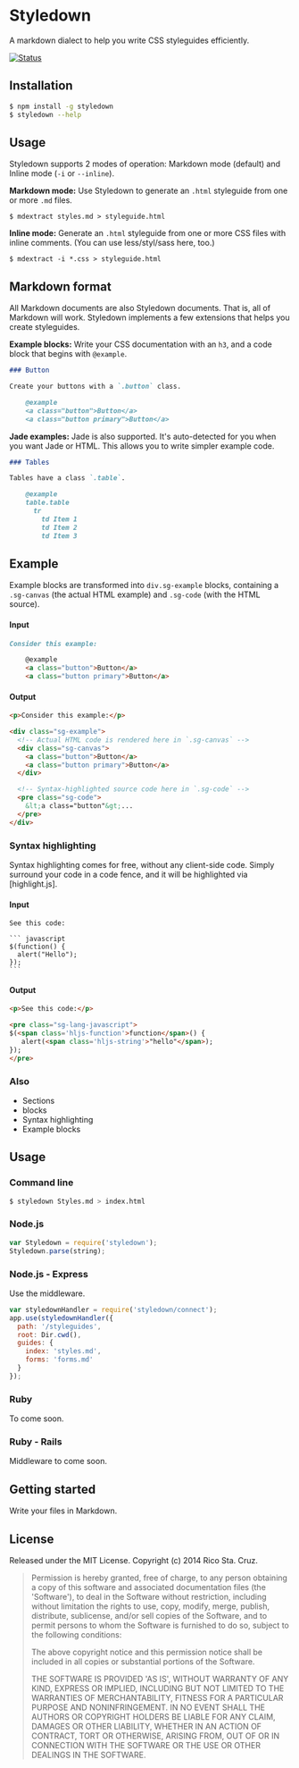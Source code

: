 Styledown
=========

A markdown dialect to help you write CSS styleguides efficiently.

[![Status](https://travis-ci.org/rstacruz/styledown.png?branch=master)](https://travis-ci.org/rstacruz/styledown)

Installation
------------

``` bash
$ npm install -g styledown
$ styledown --help
```

Usage
-----

Styledown supports 2 modes of operation: Markdown mode (default) and Inline mode 
(`-i` or `--inline`).

__Markdown mode:__ Use Styledown to generate an `.html` styleguide from one or 
more `.md` files.

```
$ mdextract styles.md > styleguide.html
```

__Inline mode:__ Generate an `.html` styleguide from one or more CSS files with 
inline comments. (You can use less/styl/sass here, too.)

```
$ mdextract -i *.css > styleguide.html
```

Markdown format
---------------

All Markdown documents are also Styledown documents. That is, all of Markdown 
will work. Styledown implements a few extensions that helps you create 
styleguides.

__Example blocks:__ Write your CSS documentation with an `h3`, and a code block 
that begins with `@example`.

``` markdown
### Button

Create your buttons with a `.button` class.

    @example
    <a class="button">Button</a>
    <a class="button primary">Button</a>
```

__Jade examples:__ Jade is also supported. It's auto-detected for you when you 
want Jade or HTML. This allows you to write simpler example code.

``` markdown
### Tables

Tables have a class `.table`.

    @example
    table.table
      tr
        td Item 1
        td Item 2
        td Item 3
```

Example
-------

Example blocks are transformed into `div.sg-example` blocks, containing a 
`.sg-canvas` (the actual HTML example) and `.sg-code` (with the HTML source).

#### Input

``` markdown
Consider this example:

    @example
    <a class="button">Button</a>
    <a class="button primary">Button</a>
```

#### Output

``` html
<p>Consider this example:</p>

<div class="sg-example">
  <!-- Actual HTML code is rendered here in `.sg-canvas` -->
  <div class="sg-canvas">
    <a class="button">Button</a>
    <a class="button primary">Button</a>
  </div>

  <!-- Syntax-highlighted source code here in `.sg-code` -->
  <pre class="sg-code">
    &lt;a class="button"&gt;...
  </pre>
</div>
```

### Syntax highlighting

Syntax highlighting comes for free, without any client-side code. Simply 
surround your code in a code fence, and it will be highlighted via 
[highlight.js].

#### Input

    See this code:

    ``` javascript
    $(function() {
      alert("Hello");
    });
    ```

#### Output

``` html
<p>See this code:</p>

<pre class="sg-lang-javascript">
$(<span class='hljs-function'>function</span>() {
   alert(<span class='hljs-string'>"hello"</span>);
});
</pre>
```

### Also

 * Sections
 * blocks
 * Syntax highlighting
 * Example blocks

Usage
-----

### Command line

``` bash
$ styledown Styles.md > index.html
```

### Node.js

``` js
var Styledown = require('styledown');
Styledown.parse(string);
```

### Node.js - Express

Use the middleware.

``` js
var styledownHandler = require('styledown/connect');
app.use(styledownHandler({
  path: '/styleguides',
  root: Dir.cwd(),
  guides: {
    index: 'styles.md',
    forms: 'forms.md'
  }
});
```

### Ruby

To come soon.

### Ruby - Rails

Middleware to come soon.

Getting started
---------------

Write your files in Markdown.

License
-------

Released under the MIT License. Copyright (c) 2014 Rico Sta. Cruz.

> Permission is hereby granted, free of charge, to any person obtaining
a copy of this software and associated documentation files (the
'Software'), to deal in the Software without restriction, including
without limitation the rights to use, copy, modify, merge, publish,
distribute, sublicense, and/or sell copies of the Software, and to
permit persons to whom the Software is furnished to do so, subject to
the following conditions:
>
> The above copyright notice and this permission notice shall be
included in all copies or substantial portions of the Software.
>
> THE SOFTWARE IS PROVIDED 'AS IS', WITHOUT WARRANTY OF ANY KIND,
EXPRESS OR IMPLIED, INCLUDING BUT NOT LIMITED TO THE WARRANTIES OF
MERCHANTABILITY, FITNESS FOR A PARTICULAR PURPOSE AND NONINFRINGEMENT.
IN NO EVENT SHALL THE AUTHORS OR COPYRIGHT HOLDERS BE LIABLE FOR ANY
CLAIM, DAMAGES OR OTHER LIABILITY, WHETHER IN AN ACTION OF CONTRACT,
TORT OR OTHERWISE, ARISING FROM, OUT OF OR IN CONNECTION WITH THE
SOFTWARE OR THE USE OR OTHER DEALINGS IN THE SOFTWARE.
